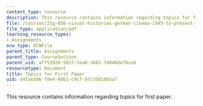 ```yaml
---
content_type: resource
description: This resource contains information regarding topics for first paper.
file: /courses/21g-056-visual-histories-german-cinema-1945-to-present-fall-2003/d4fae3d6f0e460b1c9cf97c35010b5a7_MIT21G_056F03_first_paper.pdf
file_type: application/pdf
learning_resource_types:
- Assignments
ocw_type: OCWFile
parent_title: Assignments
parent_type: CourseSection
parent_uid: aff53920-5017-1ea0-3881-7dd48de70ce8
resourcetype: Document
title: Topics for First Paper
uid: d4fae3d6-f0e4-60b1-c9cf-97c35010b5a7
---
```

This resource contains information regarding topics for first paper.

